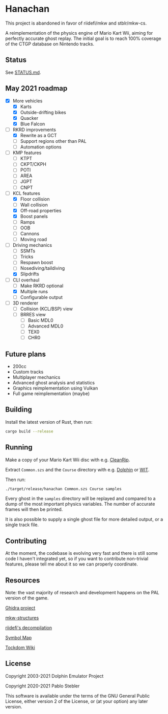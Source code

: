 # Hanachan

This project is abandoned in favor of riidefi/mkw and stblr/mkw-cs.

A reimplementation of the physics engine of Mario Kart Wii, aiming for perfectly accurate ghost replay. The initial goal is to reach 100% coverage of the CTGP database on Nintendo tracks.

## Status

See [STATUS.md](STATUS.md).

## May 2021 roadmap

- [x] More vehicles
  - [x] Karts
  - [x] Outside-drifting bikes
  - [x] Quacker
  - [x] Blue Falcon
- [ ] RKRD improvements
  - [x] Rewrite as a GCT
  - [ ] Support regions other than PAL
  - [ ] Automation options
- [ ] KMP features
  - [ ] KTPT
  - [ ] CKPT/CKPH
  - [ ] POTI
  - [ ] AREA
  - [ ] JGPT
  - [ ] CNPT
- [ ] KCL features
  - [x] Floor collision
  - [ ] Wall collision
  - [x] Off-road properties
  - [x] Boost panels
  - [ ] Ramps
  - [ ] OOB
  - [ ] Cannons
  - [ ] Moving road
- [ ] Driving mechanics
  - [ ] SSMTs
  - [ ] Tricks
  - [ ] Respawn boost
  - [ ] Nosediving/taildiving
  - [x] Slipdrifts
- [ ] CLI overhaul
  - [ ] Make RKRD optional
  - [x] Multiple runs
  - [ ] Configurable output
- [ ] 3D renderer
  - [ ] Collision (KCL/BSP) view
  - [ ] BRRES view
    - [ ] Basic MDL0
    - [ ] Advanced MDL0
    - [ ] TEX0
    - [ ] CHR0

## Future plans

* 200cc
* Custom tracks
* Multiplayer mechanics
* Advanced ghost analysis and statistics
* Graphics reimplementation using Vulkan
* Full game reimplementation (maybe)

## Building

Install the latest version of Rust, then run:

```bash
cargo build --release
```

## Running

Make a copy of your Mario Kart Wii disc with e.g. [CleanRip](https://wiibrew.org/wiki/CleanRip).

Extract `Common.szs` and the `Course` directory with e.g. [Dolphin](https://github.com/dolphin-emu/dolphin) or [WIT](https://wit.wiimm.de/).

Then run:

```bash
./target/release/hanachan Common.szs Course samples
```

Every ghost in the `samples` directory will be replayed and compared to a dump of the most important physics variables. The number of accurate frames will then be printed.

It is also possible to supply a single ghost file for more detailed output, or a single track file.

## Contributing

At the moment, the codebase is evolving very fast and there is still some code I haven't integrated yet, so if you want to contribute non-trivial features, please tell me about it so we can properly coordinate.

## Resources

Note: the vast majority of research and development happens on the PAL version of the game.

[Ghidra project](https://drive.google.com/drive/folders/1I1VRfeut3NtPeddePutfAaZhduVdKhhc?usp=sharing)

[mkw-structures](https://github.com/SeekyCt/mkw-structures)

[riidefi's decompilation](https://github.com/riidefi/mkw)

[Symbol Map](https://docs.google.com/spreadsheets/d/1gA5WmnEbPAeA1Lq4XUJg9qDwawky9hpNUv2n1wWRwno/)

[Tockdom Wiki](http://wiki.tockdom.com/wiki/Main_Page)

## License

Copyright 2003-2021 Dolphin Emulator Project

Copyright 2020-2021 Pablo Stebler

This software is available under the terms of the GNU General Public License, either version 2 of the License, or (at your option) any later version.
